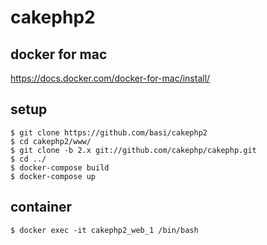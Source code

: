 # cakephp2

## docker for mac
https://docs.docker.com/docker-for-mac/install/

## setup
```
$ git clone https://github.com/basi/cakephp2
$ cd cakephp2/www/
$ git clone -b 2.x git://github.com/cakephp/cakephp.git
$ cd ../
$ docker-compose build
$ docker-compose up
```

## container
```
$ docker exec -it cakephp2_web_1 /bin/bash
```
